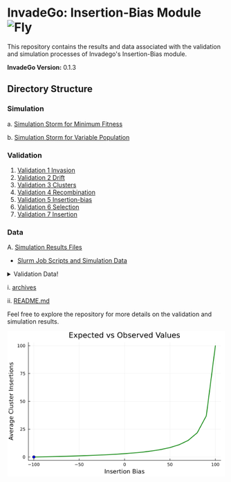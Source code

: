 # InvadeGo: Insertion-Bias Module <img src="https://upload.wikimedia.org/wikipedia/commons/9/91/Icon_-_Drosophila_melanogaster.svg" alt="Fly" style="width: 32px; height: 32px;">

This repository contains the results and data associated with the validation and simulation processes of Invadego's Insertion-Bias module.

**InvadeGo Version:** 0.1.3

## Directory Structure

### Simulation

a.  [Simulation Storm for Minimum Fitness](./Minimum_Fitness.md)

b.  [Simulation Storm for Variable Population](./Population_Size.md)

### Validation

1. [Validation 1 Invasion](./Validation_1_invasion.md)
2. [Validation 2 Drift](./Validation_2_drift.md)
3. [Validation 3 Clusters](./Validation_3_clusters.md)
4. [Validation 4 Recombination](./Validation_4_recombination.md)
5. [Validation 5 Insertion-bias](./Validation_5_bias.md)
6. [Validation 6 Selection](./Validation_6_Selection.md)
7. [Validation 7 Insertion](./Validation_7_insertion.md)
   

### Data

  
A. [Simulation Results Files](./Simulation-Results_Files)

-  [Slurm Job Scripts and Simulation Data](./Simulation-Results_Files/Slurm-Jobs)

<details>
  <summary>Validation Data!</summary>


1. [validation_1](./Simulation-Results_Files/validation_1)
   
2. [validation_2](./Simulation-Results_Files/validation_2)
   
3. [validation_3](./Simulation-Results_Files/validation_3)
   
4. [validation_4](./Simulation-Results_Files/validation_4)
   
5. [validation_5.1](./Simulation-Results_Files/validation_5.1)
   
6. [validation_5.2](./Simulation-Results_Files/validation_5.2)
   
7. [validation_6](./Simulation-Results_Files/validation_6)
   
8. [validation_7](./Simulation-Results_Files/validation_7)
   
</details>

i.  [archives](./archives)

ii.  [README.md](./README.md)


Feel free to explore the repository for more details on the validation and simulation results.

<img src="images/animation.gif" alt="animation.gif" center/>
